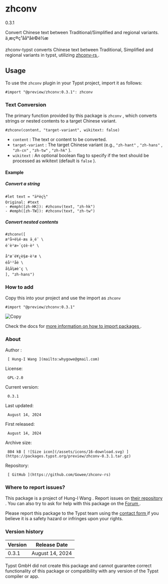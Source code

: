 #  zhconv

0.3.1

Convert Chinese text between Traditional/Simplified and regional variants.
ä¸­æç®ç¹åå°åè©è½æ

zhconv-typst converts Chinese text between Traditional, Simplified and
regional variants in typst, utilizing [ zhconv-rs
](https://github.com/Gowee/zhconv-rs) .

##  Usage

To use the ` zhconv ` plugin in your Typst project, import it as follows:

    
    
    #import "@preview/zhconv:0.3.1": zhconv
    

###  Text Conversion

The primary function provided by this package is ` zhconv ` , which converts
strings or nested contents to a target Chinese variant.

    
    
    #zhconv(content, "target-variant", wikitext: false)
    

  * ` content ` : The text or content to be converted. 
  * ` target-variant ` : The target Chinese variant (e.g., ` "zh-hant" ` , ` "zh-hans" ` , ` "zh-cn" ` , ` "zh-tw" ` , ` "zh-hk" ` ). 
  * ` wikitext ` : An optional boolean flag to specify if the text should be processed as wikitext (default is ` false ` ). 

####  Example

#####  Convert a string

    
    
    #let text = "äºèç½"
    Original: #text
    - #emph([zh-HK]): #zhconv(text, "zh-hk")
    - #emph([zh-TW]): #zhconv(text, "zh-tw")
    

#####  Convert nested contents

    
    
    #zhconv([
    æ³å¤è¼é·æ± ä¸é¨ \
    é¨è²æ»´ç¢è·è² \
    
    å°æ¨è¥¿è§æ·è¹æ \
    éå¹²åè \
    å¾å¾æè¯ç \
    ], "zh-hans")
    

###  How to add

Copy this into your project and use the import as  ` zhconv `

    
    
    #import "@preview/zhconv:0.3.1"

![Copy](/assets/icons/16-copy.svg)

Check the docs for  [ more information on how to import packages
](https://typst.app/docs/reference/scripting/#packages) .

###  About

Author  :

     [ Hung-I Wang ](mailto:whygowe@gmail.com)
License:

     GPL-2.0 
Current version:

     0.3.1 
Last updated:

     August 14, 2024 
First released:

     August 14, 2024 
Archive size:

     804 kB [ ![Size icon](/assets/icons/16-download.svg) ](https://packages.typst.org/preview/zhconv-0.3.1.tar.gz)
Repository:

     [ GitHub ](https://github.com/Gowee/zhconv-rs)

###  Where to report issues?

This  package  is a project of  Hung-I Wang  .  Report issues on  [ their
repository ](https://github.com/Gowee/zhconv-rs) .  You can also try to ask
for help with this  package  on the  [ Forum ](https://forum.typst.app) .

Please report this  package  to the Typst team using the  [ contact form
](https://typst.app/contact) if you believe it is a safety hazard or infringes
upon your rights.

###  Version history

Version  |  Release Date   
---|---  
0.3.1  |  August 14, 2024   
  
Typst GmbH did not create this  package  and cannot guarantee correct
functionality of this  package  or compatibility with any version of the Typst
compiler or app.

